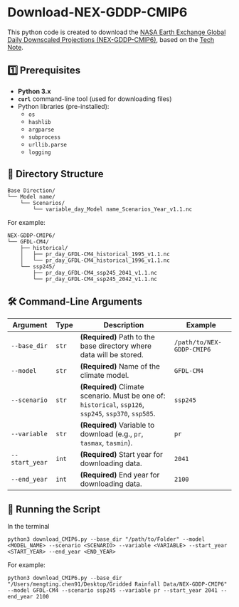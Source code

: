 # Download-NEX-GDDP-CMIP6
This python code is created to download the [NASA Earth Exchange Global Daily Downscaled Projections (NEX-GDDP-CMIP6)](https://www.nccs.nasa.gov/services/data-collections/land-based-products/nex-gddp-cmip6), based on the [Tech Note](https://www.nccs.nasa.gov/sites/default/files/NEX-GDDP-CMIP6-Tech_Note_4.pdf). 

## 1️⃣ Prerequisites

- **Python 3.x**
- **`curl`** command-line tool (used for downloading files)
- Python libraries (pre-installed):
  - `os`
  - `hashlib`
  - `argparse`
  - `subprocess`
  - `urllib.parse`
  - `logging`

 ## 📂 Directory Structure
```
Base Direction/
└── Model name/
    └── Scenarios/
        └── variable_day_Model name_Scenarios_Year_v1.1.nc
```
For example: 
```
NEX-GDDP-CMIP6/
└── GFDL-CM4/
    ├── historical/
    │   ├── pr_day_GFDL-CM4_historical_1995_v1.1.nc
    │   └── pr_day_GFDL-CM4_historical_1996_v1.1.nc
    └── ssp245/
        ├── pr_day_GFDL-CM4_ssp245_2041_v1.1.nc
        └── pr_day_GFDL-CM4_ssp245_2042_v1.1.nc
```

## 🛠 Command-Line Arguments

| **Argument**   | **Type** | **Description**                                                                                 | **Example**                           |
|----------------|----------|-----------------------------------------------------------------------------------------------|---------------------------------------|
| `--base_dir`   | `str`    | **(Required)** Path to the base directory where data will be stored.                           | `/path/to/NEX-GDDP-CMIP6`            |
| `--model`      | `str`    | **(Required)** Name of the climate model.                                                      | `GFDL-CM4`                            |
| `--scenario`   | `str`    | **(Required)** Climate scenario. Must be one of: `historical`, `ssp126`, `ssp245`, `ssp370`, `ssp585`. | `ssp245`                         |
| `--variable`   | `str`    | **(Required)** Variable to download (e.g., `pr`, `tasmax`, `tasmin`).                          | `pr`                                  |
| `--start_year` | `int`    | **(Required)** Start year for downloading data.                                                | `2041`                                |
| `--end_year`   | `int`    | **(Required)** End year for downloading data.                                                  | `2100`                                |


## :rocket: Running the Script
In the terminal 
```
python3 download_CMIP6.py --base_dir "/path/to/Folder" --model <MODEL_NAME> --scenario <SCENARIO> --variable <VARIABLE> --start_year <START_YEAR> --end_year <END_YEAR>
```
For example: 
```
python3 download_CMIP6.py --base_dir "/Users/mengting.chen91/Desktop/Gridded Rainfall Data/NEX-GDDP-CMIP6" --model GFDL-CM4 --scenario ssp245 --variable pr --start_year 2041 --end_year 2100
```







